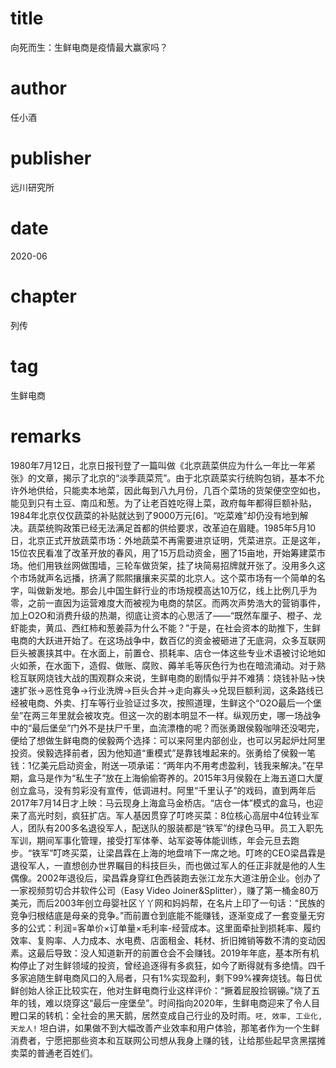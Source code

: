 # title
向死而生：生鲜电商是疫情最大赢家吗？

# author
任小酒

# publisher
远川研究所

# date
2020-06

# chapter
列传

# tag
生鲜电商

# remarks
1980年7月12日，北京日报刊登了一篇叫做《北京蔬菜供应为什么一年比一年紧张》的文章，揭示了北京的“淡季蔬菜荒”。由于北京蔬菜实行统购包销，基本不允许外地供给，只能卖本地菜，因此每到八九月份，几百个菜场的货架便空空如也，能见到只有土豆、南瓜和葱。为了让老百姓吃得上菜，政府每年都得巨额补贴，1984年北京仅仅蔬菜的补贴就达到了9000万元[6]。“吃菜难”却仍没有地到解决。蔬菜统购政策已经无法满足首都的供给要求，改革迫在眉睫。1985年5月10日，北京正式开放蔬菜市场：外地蔬菜不再需要进京证明，凭菜进京。正是这年，15位农民看准了改革开放的春风，用了15万启动资金，圈了15亩地，开始筹建菜市场。他们用铁丝网做围墙，三轮车做货架，挂了块简易招牌就开张了。没用多久这个市场就声名远播，挤满了熙熙攘攘来买菜的北京人。这个菜市场有一个简单的名字，叫做新发地。那会儿中国生鲜行业的市场规模高达10万亿，线上比例几乎为零，之前一直因为运营难度大而被视为电商的禁区。而两次声势浩大的营销事件，加上O2O和消费升级的热潮，彻底让资本的心思活了——“既然车厘子、橙子、龙虾能卖，黄瓜、西红柿和葱姜蒜为什么不能？”于是，在社会资本的助推下，生鲜电商的大跃进开始了。在这场战争中，数百亿的资金被砸进了无底洞，众多互联网巨头被裹挟其中。在水面上，前置仓、损耗率、店仓一体这些专业术语被讨论地如火如荼，在水面下，造假、做账、腐败、薅羊毛等灰色行为也在暗流涌动。对于熟稔互联网烧钱大战的围观群众来说，生鲜电商的剧情似乎并不难猜：烧钱补贴→快速扩张→恶性竞争→行业洗牌→巨头合并→走向寡头→兑现巨额利润，这条路线已经被电商、外卖、打车等行业验证过多次，按照道理，生鲜这个“O2O最后一个堡垒”在两三年里就会被攻克。但这一次的剧本明显不一样。纵观历史，哪一场战争中的“最后堡垒”门外不是扶尸千里，血流漂橹的呢？而张勇跟侯毅咖啡还没喝完，便给了想做生鲜电商的侯毅两个选择：可以来阿里内部创业，也可以另起炉灶阿里投资。侯毅选择前者，因为他知道“重模式”是靠钱堆起来的。张勇给了侯毅一笔钱：1亿美元启动资金，附送一项承诺：“两年内不用考虑盈利，钱我来解决。”在早期，盒马是作为“私生子”放在上海偷偷寄养的。2015年3月侯毅在上海五道口大厦创立盒马，没有剪彩没有宣传，低调进村。阿里“千里认子”的戏码，直到两年后2017年7月14日才上映：马云现身上海盒马金桥店。“店仓一体”模式的盒马，也迎来了高光时刻，疯狂扩店。军人基因贯穿了叮咚买菜：8位核心高层中4位转业军人，团队有200多名退役军人，配送队的服装都是“铁军”的绿色马甲。员工入职先军训，期间军事化管理，接受打军体拳、站军姿等体能训练，年会元旦去跑步。“铁军”叮咚买菜，让梁昌霖在上海的地盘啃下一席之地。叮咚的CEO梁昌霖是退役军人，一直想创办世界瞩目的科技巨头，而也做过军人的任正非就是他的人生偶像。2002年退役后，梁昌霖身穿红色西装跑去张江龙东大道注册企业。创办了一家视频剪切合并软件公司（Easy Video Joiner&Splitter），赚了第一桶金80万美元，而后2003年创立母婴社区丫丫网和妈妈帮，在名片上印了一句话：“民族的竞争归根结底是母亲的竞争。”而前置仓到底能不能赚钱，逐渐变成了一套变量无穷多的公式：利润=客单价×订单量×毛利率-经营成本。这里面牵扯到损耗率、履约效率、复购率、人力成本、水电费、店面租金、耗材、折旧摊销等数不清的变动因素。这最后导致：没人知道新开的前置仓会不会赚钱。2019年年底，基本所有机构停止了对生鲜领域的投资，曾经追逐得有多疯狂，如今了断得就有多绝情。四千多家追随生鲜电商风口的入局者，只有1%实现盈利，剩下99%裸奔烧钱。每日优鲜创始人徐正比较实在，他对生鲜电商行业这样评价：“撅着屁股捡钢镚。”烧了五年的钱，难以烧穿这“最后一座堡垒”。时间指向2020年，生鲜电商迎来了令人目瞪口呆的转机：全社会的黑天鹅，居然变成自己行业的及时雨。`呸, 效率, 工业化, 天龙人!` 坦白讲，如果做不到大幅改善产业效率和用户体验，那笔者作为一个生鲜消费者，宁愿把那些资本和互联网公司想从我身上赚的钱，让给那些起早贪黑摆摊卖菜的普通老百姓们。

